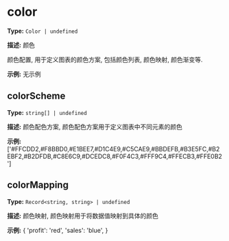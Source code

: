 # color

**Type:** `Color | undefined`

**描述:**
颜色
  
  颜色配置, 用于定义图表的颜色方案, 包括颜色列表, 颜色映射, 颜色渐变等.

**示例:**
无示例


## colorScheme

**Type:** `string[] | undefined`

**描述:**
颜色配色方案, 颜色配色方案用于定义图表中不同元素的颜色

**示例:**
['#FFCDD2,#F8BBD0,#E1BEE7,#D1C4E9,#C5CAE9,#BBDEFB,#B3E5FC,#B2EBF2,#B2DFDB,#C8E6C9,#DCEDC8,#F0F4C3,#FFF9C4,#FFECB3,#FFE0B2']

## colorMapping

**Type:** `Record<string, string> | undefined`

**描述:**
颜色映射, 颜色映射用于将数据值映射到具体的颜色

**示例:**
{
   'profit': 'red',
   'sales': 'blue',
  }

